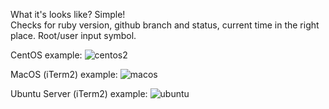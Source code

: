 What it's looks like? Simple!  
Checks for ruby version, github branch and status, current time in the right place. Root/user input symbol.

CentOS example:
![centos2](https://user-images.githubusercontent.com/7456824/51802852-fc7f9280-225e-11e9-91e6-1bb40b081ab2.jpg)

MacOS (iTerm2) example:
![macos](https://user-images.githubusercontent.com/7456824/51802723-c1c92a80-225d-11e9-96f8-e5e2b672df53.jpg)

Ubuntu Server (iTerm2) example:
![ubuntu](https://user-images.githubusercontent.com/7456824/51802731-cb529280-225d-11e9-85df-76374c0bec1c.jpg)
